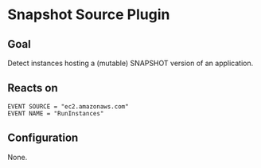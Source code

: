 # Snapshot Source Plugin

## Goal

Detect instances hosting a (mutable) SNAPSHOT version of an application.

## Reacts on

~~~
EVENT SOURCE = "ec2.amazonaws.com"
EVENT NAME = "RunInstances"
~~~

## Configuration

None.
